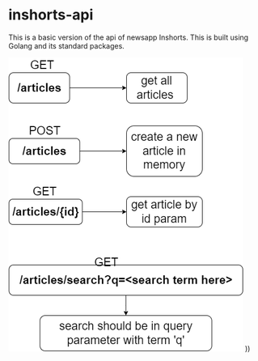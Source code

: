 # inshorts-api
This is a basic version of the api of newsapp Inshorts.
This is built using Golang and its standard packages.



![Api structure](https://github.com/AryanSingh11/inshorts-api/blob/master/images/ApiDiagramV1.drawio.png?raw=true)
))
